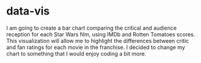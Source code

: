 # data-vis

I am going to create a bar chart comparing the critical and audience reception for each Star Wars film, using IMDb and Rotten Tomatoes scores. This visualization will allow me to highlight the differences between critic and fan ratings for each movie in the franchise. I decided to change my chart to something that I would enjoy coding a bit more.
